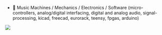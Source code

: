 - 🔭 Music Machines / Mechanics / Electronics / Software
(micro-controllers, analog/digital interfacing, digital and analog audio, signal-processing, kicad, freecad, eurorack, teensy, fpgas, arduino)

![](https://github-readme-stats.vercel.app/api?username=newdigate&count_private=true&show_icons=true)
